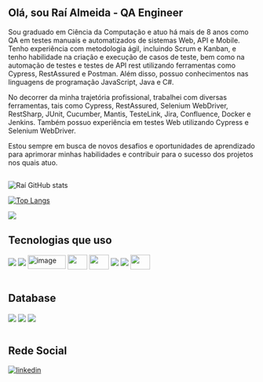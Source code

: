 ## Olá, sou Raí Almeida - QA Engineer

Sou graduado em Ciência da Computação e atuo há mais de 8 anos como QA em testes manuais e automatizados de sistemas Web, API e Mobile. Tenho experiência com metodologia ágil, incluindo Scrum e Kanban, e tenho habilidade na criação e execução de casos de teste, bem como na automação de testes e testes de API rest utilizando ferramentas como Cypress, RestAssured e Postman. Além disso, possuo conhecimentos nas linguagens de programação JavaScript, Java e C#.

No decorrer da minha trajetória profissional, trabalhei com diversas ferramentas, tais como Cypress, RestAssured, Selenium WebDriver, RestSharp, JUnit, Cucumber, Mantis, TesteLink, Jira, Confluence, Docker e Jenkins. Também possuo experiência em testes Web utilizando Cypress e Selenium WebDriver.

Estou sempre em busca de novos desafios e oportunidades de aprendizado para aprimorar minhas habilidades e contribuir para o sucesso dos projetos nos quais atuo.
##
![Raí GitHub stats](https://github-readme-stats.vercel.app/api?username=raialmeida&show_icons=true&theme=highcontrast)

[![Top Langs](https://github-readme-stats.vercel.app/api/top-langs/?username=raialmeida)](https://github.com/raialmeida/github-readme-stats)

![](https://komarev.com/ghpvc/?username=raialmeida&style=for-the-badge)

## Tecnologias que uso
<div style="display: inline_block">
  <img align="center"   src="https://img.shields.io/badge/JavaScript-F7DF1E?style=for-the-badge&logo=javascript&logoColor=black"/>
  <img align="center"  src="https://img.shields.io/badge/Java-ED8B00?style=for-the-badge&logo=openjdk&logoColor=white"/>
  <a href="https://www.cypress.io" target="_blank"><img align="center"  height="28" width="77" alt="image" src="https://github.com/raialmeida/raialmeida/assets/55969097/d275c510-1296-42fa-85b6-b5b571040cd4"></a>
  <a href="https://rest-assured.io" target="_blank"><img align="center" src="https://rest-assured.io/img/logo-transparent.png" height="30" width="40"></a>
  <a href="https://www.selenium.dev/documentation/webdriver" target="_blank"><img align="center" src="https://github.com/raialmeida/raialmeida/assets/55969097/0ddc5773-e50b-4c9d-9a2a-8af0049d78e5" height="30" width="40"></a>
  <a href="https://www.jenkins.io" target="_blank"><img align="center"  src="https://img.shields.io/badge/Jenkins-D24939?style=for-the-badge&logo=Jenkins&logoColor=white"></a>
  <a href="https://www.atlassian.com/br/software/jira" target="_blank"><img align="center"  src="https://img.shields.io/badge/Jira-0052CC?style=for-the-badge&logo=Jira&logoColor=white"></a>
  <a href="https://www.docker.com" target="_blank"><img align="center" height="30" width="40"  src="https://avatars.githubusercontent.com/u/5429470?s=200&v=4"></a>
 </div><br/>
 
  ## Database
  <div style="display: inline_block">
  <img align="center" src="https://img.shields.io/badge/MongoDB-4EA94B?style=for-the-badge&logo=mongodb&logoColor=white"/>
  <img align="center" src="https://img.shields.io/badge/PostgreSQL-316192?style=for-the-badge&logo=postgresql&logoColor=white"/>
  <img align="center" src="https://img.shields.io/badge/MySQL-005C84?style=for-the-badge&logo=mysql&logoColor=white"/>
  </div><br/>
  
  ## Rede Social
 
 [![linkedin](https://img.shields.io/badge/LinkedIn-0077B5?style=for-the-badge&logo=linkedin&logoColor=white)](https://www.linkedin.com/in/rai-almeida)
